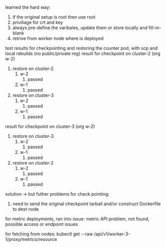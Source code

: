 learned the hard way:

1. if the original setup is root then use root
2. priviliage for crt and key
3. always pre-define the varibales, update them or store locally and fill-in-blank
4. retrive from worker node where is deployed

test results for checkpointing and restoring the counter pod, with scp and local rebuilds (no public/private reg)
result for checkpoint on cluster-2 (org w-2)

1. restore on cluster-2
   1. w-2
      1. passed
   2. w-1
      1. passed
2. restore on cluster-3
   1. w-2
      1. passed
   2. w-1
      1. passed

result for checkpoint on cluster-3 (org w-2)
1. restore on cluster-3
   1. w-2
      1. passed
   2. w-1
      1. passed
2. restore on cluster-2
   1. w-2
      1. passed
   2. w-1
      1. passed

solution -> but futher problems for check pointing: 
1. need to send the original checkpoint tarball and/or construct Dockerfile to dest node

for metric deployments, ran into issue: metric API problem, not found, possible access or endpoint issues

for fetching from nodes: 
   kubectl get --raw /api/v1/worker-3-1/proxy/metrics/resource